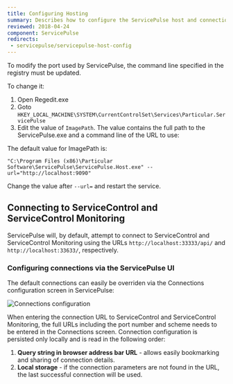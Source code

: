 ```yaml
---
title: Configuring Hosting
summary: Describes how to configure the ServicePulse host and connections
reviewed: 2018-04-24
component: ServicePulse
redirects:
 - servicepulse/servicepulse-host-config
---
```


To modify the port used by ServicePulse, the command line specified in the registry must be updated.

To change it:

 1. Open Regedit.exe
 1. Goto `HKEY_LOCAL_MACHINE\SYSTEM\CurrentControlSet\Services\Particular.ServicePulse`
 1. Edit the value of `ImagePath`. The value contains the full path to the ServicePulse.exe and a command line of the URL to use:

The default value for ImagePath is:

```dos
"C:\Program Files (x86)\Particular Software\ServicePulse\ServicePulse.Host.exe" --url="http://localhost:9090"
```

Change the value after `--url=` and restart the service.


## Connecting to ServiceControl and ServiceControl Monitoring

ServicePulse will, by default, attempt to connect to ServiceControl and ServiceControl Monitoring using the URLs `http://localhost:33333/api/` and `http://localhost:33633/`, respectively.

### Configuring connections via the ServicePulse UI

The default connections can easily be overriden via the Connections configuration screen in ServicePulse:

![Connections configuration](images/connections-configuration.png 'width=500')

When entering the connection URL to ServiceControl and ServiceControl Monitoring, the full URLs including the port number and scheme needs to be entered in the Connections screen. Connection configuration is persisted only locally and is read in the following order:

1. **Query string in browser address bar URL** - allows easily bookmarking and sharing of connection details.
2. **Local storage** - if the connection parameters are not found in the URL, the last successful connection will be used.

